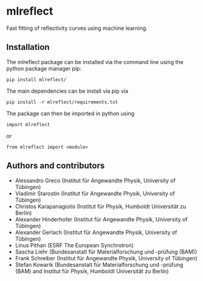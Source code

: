 # mlreflect

Fast fitting of reflectivity curves using machine learning.

## Installation
The mlreflect package can be installed via the command line using the python package manager pip:

`pip install mlreflect/`

The main dependencies can be install via pip via

`pip install -r mlreflect/requirements.txt`

The package can then be imported in python using

`import mlreflect`

or

`from mlreflect import <module>`


## Authors and contributors
- Alessandro Greco (Institut für Angewandte Physik, University of Tübingen)
- Vladimir Starostin (Institut für Angewandte Physik, University of Tübingen)
- Christos Karapanagiotis (Institut für Physik, Humboldt Universität zu Berlin)
- Alexander Hinderhofer (Institut für Angewandte Physik, University of Tübingen)
- Alexander Gerlach (Institut für Angewandte Physik, University of Tübingen)
- Linus Pithan (ESRF The European Synchrotron)
- Sascha Liehr (Bundesanstalt für Materialforschung und -prüfung (BAM))
- Frank Schreiber (Institut für Angewandte Physik, University of Tübingen)
- Stefan Kowarik (Bundesanstalt für Materialforschung und -prüfung (BAM) and Institut für Physik, Humboldt Universität zu Berlin)

